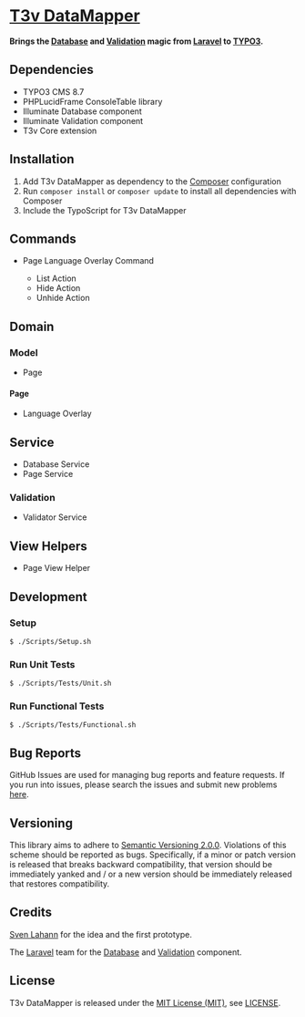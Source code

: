 [T3v DataMapper]
================

**Brings the [Database] and [Validation] magic from [Laravel] to [TYPO3].**

Dependencies
------------

* TYPO3 CMS 8.7
* PHPLucidFrame ConsoleTable library
* Illuminate Database component
* Illuminate Validation component
* T3v Core extension

Installation
------------

1. Add T3v DataMapper as dependency to the [Composer] configuration
2. Run `composer install` or `composer update` to install all dependencies with Composer
3. Include the TypoScript for T3v DataMapper

Commands
--------

* Page Language Overlay Command

    * List Action
    * Hide Action
    * Unhide Action

Domain
------

### Model

* Page

#### Page

* Language Overlay

Service
-------

* Database Service
* Page Service

### Validation

* Validator Service

View Helpers
------------

* Page View Helper

Development
-----------

### Setup

```
$ ./Scripts/Setup.sh
```

### Run Unit Tests

```
$ ./Scripts/Tests/Unit.sh
```

### Run Functional Tests

```
$ ./Scripts/Tests/Functional.sh
```

Bug Reports
-----------

GitHub Issues are used for managing bug reports and feature requests. If you run into issues, please search the issues and submit new
problems [here].

Versioning
----------

This library aims to adhere to [Semantic Versioning 2.0.0]. Violations of this scheme should be reported as bugs. Specifically, if a minor
or patch version is released that breaks backward compatibility, that version should be immediately yanked and / or a new version should be
immediately released that restores compatibility.

Credits
-------

[Sven Lahann] for the idea and the first prototype.

The [Laravel] team for the [Database] and [Validation] component.

License
-------

T3v DataMapper is released under the [MIT License (MIT)], see [LICENSE].

[Acceptance testing TYPO3]: https://wiki.typo3.org/Acceptance_testing "Acceptance testing TYPO3"
[Automated testing TYPO3]: https://wiki.typo3.org/Automated_testing "Automated testing TYPO3"
[Composer]: https://getcomposer.org "Dependency Manager for PHP"
[Database]: https://github.com/illuminate/database "Illuminate Database component"
[Functional testing TYPO3]: https://wiki.typo3.org/Functional_testing "Functional testing TYPO3"
[here]: https://github.com/t3v/t3v_datamapper/issues "GitHub Issue Tracker"
[Illuminate]: https://github.com/illuminate "The components that make up the Laravel PHP framework."
[Laravel]: https://laravel.com "The PHP Framework For Web Artisans"
[LICENSE]: https://raw.githubusercontent.com/t3v/t3v_datamapper/master/LICENSE "License"
[MIT License (MIT)]: http://opensource.org/licenses/MIT "The MIT License (MIT)"
[Semantic Versioning 2.0.0]: http://semver.org "Semantic Versioning 2.0.0"
[Sven Lahann]: https://github.com/svenlahann "Sven Lahann at GitHub"
[T3v DataMapper]: https://t3v.github.io/t3v_datamapper/ "Brings the Database and Validation magic from Laravel to TYPO3."
[TYPO3]: https://typo3.org "The Enterprise Open Source CMS"
[TYPO3voila]: https://github.com/t3v "“UH LÁLÁ, TYPO3!”"
[Unit Testing TYPO3]: https://wiki.typo3.org/Unit_Testing_TYPO3 "Unit testing TYPO3"
[Validation]: https://github.com/illuminate/validation "Illuminate Validation component"
